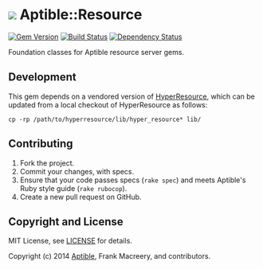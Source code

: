 # ![](https://raw.github.com/aptible/straptible/master/lib/straptible/rails/templates/public.api/icon-60px.png) Aptible::Resource

[![Gem Version](https://badge.fury.io/rb/aptible-resource.png)](https://rubygems.org/gems/aptible-resource)
[![Build Status](https://travis-ci.org/aptible/aptible-resource.png?branch=master)](https://travis-ci.org/aptible/aptible-resource)
[![Dependency Status](https://gemnasium.com/aptible/aptible-resource.png)](https://gemnasium.com/aptible/aptible-resource)

Foundation classes for Aptible resource server gems.

## Development

This gem depends on a vendored version of [HyperResource](https://github.com/gamache/hyperresource), which can be updated from a local checkout of HyperResource as follows:

    cp -rp /path/to/hyperresource/lib/hyper_resource* lib/

## Contributing

1. Fork the project.
1. Commit your changes, with specs.
1. Ensure that your code passes specs (`rake spec`) and meets Aptible's Ruby style guide (`rake rubocop`).
1. Create a new pull request on GitHub.

## Copyright and License

MIT License, see [LICENSE](LICENSE.md) for details.

Copyright (c) 2014 [Aptible](https://www.aptible.com), Frank Macreery, and contributors.
